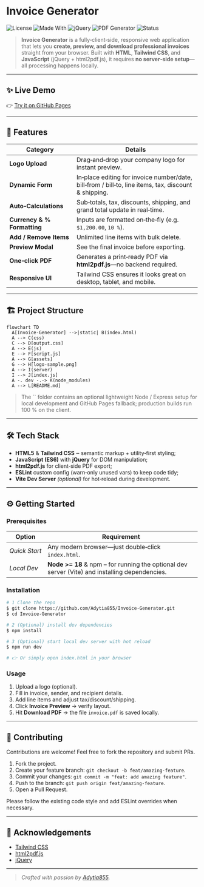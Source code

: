 # Invoice Generator

![License](https://img.shields.io/badge/license-MIT-blue.svg)
![Made With](https://img.shields.io/badge/Made%20with-TailwindCSS-blue?logo=tailwindcss&logoColor=white)
![jQuery](https://img.shields.io/badge/Uses-jQuery-orange?logo=jquery&logoColor=white)
![PDF Generator](https://img.shields.io/badge/PDF-html2pdf.js-lightgrey)
![Status](https://img.shields.io/badge/status-active-success)

> **Invoice Generator** is a fully‑client‑side, responsive web application that lets you **create, preview, and download professional invoices** straight from your browser. Built with **HTML**, **Tailwind CSS**, and **JavaScript** (jQuery + html2pdf.js), it requires **no server‑side setup**—all processing happens locally.

---

## ✨ Live Demo

👉 [Try it on GitHub Pages](https://adytia855.github.io/Invoice-Generator/)

---

## 🚀 Features

| Category                    | Details                                                                                              |
| --------------------------- | ---------------------------------------------------------------------------------------------------- |
| **Logo Upload**             | Drag‑and‑drop your company logo for instant preview.                                                 |
| **Dynamic Form**            | In‑place editing for invoice number/date, bill‑from / bill‑to, line items, tax, discount & shipping. |
| **Auto‑Calculations**       | Sub‑totals, tax, discounts, shipping, and grand total update in real‑time.                           |
| **Currency & % Formatting** | Inputs are formatted on‑the‑fly (e.g. `$1,200.00`, `10 %`).                                          |
| **Add / Remove Items**      | Unlimited line items with bulk delete.                                                               |
| **Preview Modal**           | See the final invoice before exporting.                                                              |
| **One‑click PDF**           | Generates a print‑ready PDF via **html2pdf.js**—no backend required.                                 |
| **Responsive UI**           | Tailwind CSS ensures it looks great on desktop, tablet, and mobile.                                  |

---

## 🏗️ Project Structure

```mermaid
flowchart TD
  A[Invoice‑Generator] -->|static| B(index.html)
  A --> C(css)
  C --> D[output.css]
  A --> E(js)
  E --> F[script.js]
  A --> G[assets]
  G --> H[logo-sample.png]
  A --> I(server)
  I --> J[index.js]
  A -. dev -.-> K(node_modules)
  A --> L[README.md]
```

> The `` folder contains an optional lightweight Node / Express setup for local development and GitHub Pages fallback; production builds run 100 % on the client.

---

## 🛠️ Tech Stack

- **HTML5** & **Tailwind CSS** ‒ semantic markup + utility‑first styling;
- **JavaScript (ES6)** with **jQuery** for DOM manipulation;
- **html2pdf.js** for client‑side PDF export;
- **ESLint** custom config (warn‑only unused vars) to keep code tidy;
- **Vite Dev Server** *(optional)* for hot‑reload during development.

---

## ⚙️ Getting Started

### Prerequisites

| Option        | Requirement                                                                                    |
| ------------- | ---------------------------------------------------------------------------------------------- |
| *Quick Start* | Any modern browser—just double‑click `index.html`.                                             |
| *Local Dev*   | **Node >= 18** & npm – for running the optional dev server (Vite) and installing dependencies. |

### Installation

```bash
# 1 Clone the repo
$ git clone https://github.com/Adytia855/Invoice-Generator.git
$ cd Invoice-Generator

# 2 (Optional) install dev dependencies
$ npm install

# 3 (Optional) start local dev server with hot reload
$ npm run dev

# 👉 Or simply open index.html in your browser
```

### Usage

1. Upload a logo (optional).
2. Fill in invoice, sender, and recipient details.
3. Add line items and adjust tax/discount/shipping.
4. Click **Invoice Preview** → verify layout.
5. Hit **Download PDF** → the file `invoice.pdf` is saved locally.

---

## 🤝 Contributing

Contributions are welcome!  Feel free to fork the repository and submit PRs.

1. Fork the project.
2. Create your feature branch: `git checkout -b feat/amazing-feature`.
3. Commit your changes: `git commit -m "feat: add amazing feature"`.
4. Push to the branch: `git push origin feat/amazing-feature`.
5. Open a Pull Request.

Please follow the existing code style and add ESLint overrides when necessary.

---

## 🙏 Acknowledgements

- [Tailwind CSS](https://tailwindcss.com/)
- [html2pdf.js](https://github.com/eKoopmans/html2pdf.js)
- [jQuery](https://jquery.com/)

---

> *Crafted with passion by *[*Adytia855*](https://github.com/Adytia855)*.*

